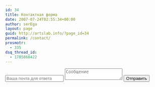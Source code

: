 ```yaml
---
id: 34
title: Контактная форма
date: 2007-07-24T02:55:34+00:00
author: serEga
layout: page
guid: http://artslab.info/?page_id=34
permalink: /contact/
prosmotr:
  - 335
dsq_thread_id:
  - 1785868422
---
```


<form method="POST" action="http://formspree.io/fourgray@gmail.com">
  <input type="email" name="email" placeholder="Ваша почта для ответа">
  <textarea name="message" placeholder="Сообщение"></textarea>
  <button type="submit">Отправить</button>
</form>